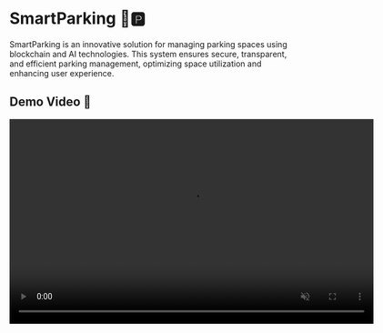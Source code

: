 # SmartParking 🚗🅿️

SmartParking is an innovative solution for managing parking spaces using blockchain and AI technologies. This system ensures secure, transparent, and efficient parking management, optimizing space utilization and enhancing user experience.

## Demo Video 🎥

<video width="640" height="360" controls autoplay muted>
  <source src="video/Untitled1.mp4" type="video/mp4">
  Your browser does not support the video tag.
</video>
